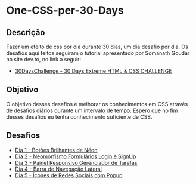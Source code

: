 # One-CSS-per-30-Days
## Descrição
 Fazer um efeito de css por dia durante 30 dias, um dia desafio por dia.
 Os desafios aqui feitos seguiram o tutorial apresentado por Somanath Goudar no site dev.to, no link a seguir:
 - [30DaysChallenge - 30 Days Extreme HTML & CSS CHALLENGE](https://dev.to/somanathgoudar/30dayschallenge-30-days-extreme-html-css-challenge-50k1)

## Objetivo
O objetivo desses desafios é melhorar os conhecimentos em CSS através de desafios diários durante um intervalo de tempo. Espero que no fim desses desafios eu tenha conhecimento suficiente de CSS.

## Desafios
* [Dia 1 - Botões Brilhantes de Néon](https://github.com/AlbusQuercus94/One-CSS-per-30-Days/tree/main/Desafios/Dia_1)
* [Dia 2 - Neomorfismo Formulários Login e SignUp](https://github.com/AlbusQuercus94/One-CSS-per-30-Days/tree/main/Desafios/Dia_2)
* [Dia 3 - Painel Responsivo Gerenciador de Tarefas](https://github.com/AlbusQuercus94/One-CSS-per-30-Days/tree/main/Desafios/Dia_3)
* [Dia 4 - Barra de Navegação Lateral](https://github.com/AlbusQuercus94/One-CSS-per-30-Days/tree/main/Desafios/Dia_4)
* [Dia 5 - Ícones de Redes Sociais com Popup](https://github.com/AlbusQuercus94/One-CSS-per-30-Days/tree/main/Desafios/Dia_5)